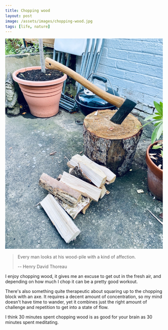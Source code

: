 ```yaml
---
title: Chopping wood
layout: post
image: /assets/images/chopping-wood.jpg
tags: [life, nature]
---
```


![Pile of wood next to a chopping block with an axe in it](/assets/images/chopping-wood.jpg)

> Every man looks at his wood-pile with a kind of affection.
>
> -- Henry David Thoreau

I enjoy chopping wood, it gives me an excuse to get out in the fresh air, and depending on how much I chop it can be a pretty good workout.

There's also something quite therapeutic about squaring up to the chopping block with an axe. It requires a decent amount of concentration, so my mind doesn't have time to wander, yet it combines just the right amount of challenge and repetition to get into a state of flow.

I think 30 minutes spent chopping wood is as good for your brain as 30 minutes spent meditating.
